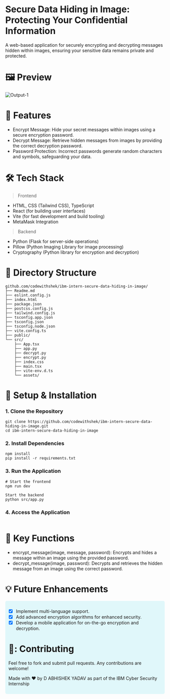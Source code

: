 # Secure Data Hiding in Image: Protecting Your Confidential Information
A web-based application for securely encrypting and decrypting messages hidden within images, ensuring your sensitive data remains private and protected.

# 🖼️ Preview
![Output-1](https://github.com/user-attachments/assets/3fe24afb-6f08-4ea0-bbb6-7f4869c44f43)

# 🚀 Features
* Encrypt Message: Hide your secret messages within images using a secure encryption password.
* Decrypt Message: Retrieve hidden messages from images by providing the correct decryption password.
* Password Protection: Incorrect passwords generate random characters and symbols, safeguarding your data.

# 🛠 Tech Stack
> Frontend

* HTML, CSS (Tailwind CSS), TypeScript
* React (for building user interfaces)
* Vite (for fast development and build tooling)
* MetaMask Integration


> Backend

* Python (Flask for server-side operations)
* Pillow (Python Imaging Library for image processing)
* Cryptography (Python library for encryption and decryption)


# 📂 Directory Structure
```
github.com/codewithshek/ibm-intern-secure-data-hiding-in-image/
├── Readme.md
├── eslint.config.js
├── index.html
├── package.json
├── postcss.config.js
├── tailwind.config.js
├── tsconfig.app.json
├── tsconfig.json
├── tsconfig.node.json
├── vite.config.ts
├── public/
└── src/
    ├── App.tsx
    ├── app.py
    ├── decrypt.py
    ├── encrypt.py
    ├── index.css
    ├── main.tsx
    ├── vite-env.d.ts
    └── assets/
```
# 📌 Setup & Installation
### 1. Clone the Repository
```
git clone https://github.com/codewithshek/ibm-intern-secure-data-hiding-in-image.git
cd ibm-intern-secure-data-hiding-in-image
```
### 2. Install Dependencies
```
npm install
pip install -r requirements.txt
```
### 3. Run the Application
```
# Start the frontend
npm run dev

Start the backend
python src/app.py
```

### 4. Access the Application
```Open your browser and navigate to generated custom url like http://localhost:5173/ to start using the secure data hiding tool.
```

# 📜 Key Functions

* encrypt_message(image, message, password): Encrypts and hides a message within an image using the provided password.
* decrypt_message(image, password): Decrypts and retrieves the hidden message from an image using the correct password.

# 💡 Future Enhancements

<div style="background-color: #e0f7fa; padding: 10px; border-radius: 5px;">

- [x] Implement multi-language support.
- [x] Add advanced encryption algorithms for enhanced security.
- [x] Develop a mobile application for on-the-go encryption and decryption.

# 🤝: Contributing
Feel free to fork and submit pull requests. Any contributions are welcome!

Made with ❤️ by D ABHISHEK YADAV as part of the IBM Cyber Security Internship
